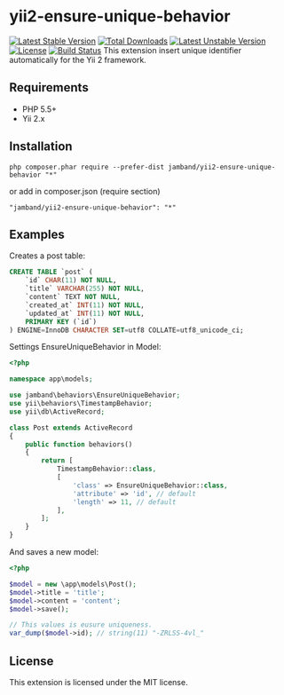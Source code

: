 # yii2-ensure-unique-behavior

[![Latest Stable Version](https://poser.pugx.org/jamband/yii2-ensure-unique-behavior/v/stable)](https://packagist.org/packages/jamband/yii2-ensure-unique-behavior) [![Total Downloads](https://poser.pugx.org/jamband/yii2-ensure-unique-behavior/downloads)](https://packagist.org/packages/jamband/yii2-ensure-unique-behavior) [![Latest Unstable Version](https://poser.pugx.org/jamband/yii2-ensure-unique-behavior/v/unstable)](https://packagist.org/packages/jamband/yii2-ensure-unique-behavior) [![License](https://poser.pugx.org/jamband/yii2-ensure-unique-behavior/license)](https://packagist.org/packages/jamband/yii2-ensure-unique-behavior) [![Build Status](https://travis-ci.org/jamband/yii2-ensure-unique-behavior.svg?branch=master)](https://travis-ci.org/jamband/yii2-ensure-unique-behavior)
This extension insert unique identifier automatically for the Yii 2 framework.

## Requirements

* PHP 5.5+
* Yii 2.x

## Installation

```
php composer.phar require --prefer-dist jamband/yii2-ensure-unique-behavior "*"
```

or add in composer.json (require section)
```
"jamband/yii2-ensure-unique-behavior": "*"
```

## Examples

Creates a post table:

```sql
CREATE TABLE `post` (
    `id` CHAR(11) NOT NULL,
    `title` VARCHAR(255) NOT NULL,
    `content` TEXT NOT NULL,
    `created_at` INT(11) NOT NULL,
    `updated_at` INT(11) NOT NULL,
    PRIMARY KEY (`id`)
) ENGINE=InnoDB CHARACTER SET=utf8 COLLATE=utf8_unicode_ci;
```

Settings EnsureUniqueBehavior in Model:

```php
<?php

namespace app\models;

use jamband\behaviors\EnsureUniqueBehavior;
use yii\behaviors\TimestampBehavior;
use yii\db\ActiveRecord;

class Post extends ActiveRecord
{
    public function behaviors()
    {
        return [
            TimestampBehavior::class,
            [
                'class' => EnsureUniqueBehavior::class,
                'attribute' => 'id', // default
                'length' => 11, // default
            ],
        ];
    }
}
```

And saves a new model:

```php
<?php

$model = new \app\models\Post();
$model->title = 'title';
$model->content = 'content';
$model->save();

// This values is eusure uniqueness.
var_dump($model->id); // string(11) "-ZRLSS-4vl_"
```

## License

This extension is licensed under the MIT license.
